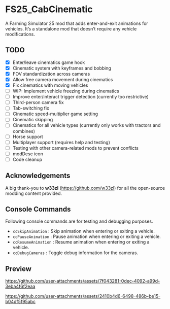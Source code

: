 # FS25_CabCinematic

A Farming Simulator 25 mod that adds enter-and-exit animations for vehicles.
It’s a standalone mod that doesn’t require any vehicle modifications.

## TODO

- [x] Enter/leave cinematics game hook
- [x] Cinematic system with keyframes and bobbing
- [x] FOV standardization across cameras
- [x] Allow free camera movement during cinematics
- [x] Fix cinematics with moving vehicles
- [ ] WIP: Implement vehicle freezing during cinematics
- [ ] Improve enter/interact trigger detection (currently too restrictive)
- [ ] Third-person camera fix
- [ ] Tab-switching fix
- [ ] Cinematic speed-multiplier game setting
- [ ] Cinematic skipping
- [ ] Cinematics for all vehicle types (currently only works with tractors and combines)
- [ ] Horse support
- [ ] Multiplayer support (requires help and testing)
- [ ] Testing with other camera-related mods to prevent conflicts
- [ ] modDesc icon
- [ ] Code cleanup

## Acknowledgements

A big thank-you to **w33zl** (https://github.com/w33zl) for all the open-source modding content provided.

## Console Commands

Following console commands are for testing and debugging purposes.

- `ccSkipAnimation` : Skip animation when entering or exiting a vehicle.
- `ccPauseAnimation` : Pause animation when entering or exiting a vehicle.
- `ccResumeAnimation` : Resume animation when entering or exiting a vehicle.
- `ccDebugCameras` : Toggle debug information for the cameras.

## Preview

https://github.com/user-attachments/assets/7f043281-0dec-4092-a99d-3eba4f6f2eaa

https://github.com/user-attachments/assets/2410b4d6-6498-486b-be15-b04df5f95abc

